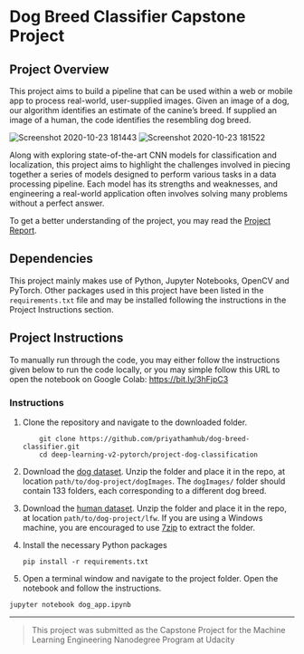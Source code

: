 
# Dog Breed Classifier Capstone Project

## Project Overview

This project aims to build a pipeline that can be used within a web or mobile app to process real-world, user-supplied images.  Given an image of a dog, our algorithm identifies an estimate of the canine’s breed.  If supplied an image of a human, the code identifies the resembling dog breed. 

![Screenshot 2020-10-23 181443](https://user-images.githubusercontent.com/58246016/97005224-c9655280-155b-11eb-9a50-8bac8dd288d1.png)
![Screenshot 2020-10-23 181522](https://user-images.githubusercontent.com/58246016/97005230-cb2f1600-155b-11eb-8b75-501be20edc2f.png)


Along with exploring state-of-the-art CNN models for classification and localization, this project aims to highlight the challenges involved in piecing together a series of models designed to perform various tasks in a data processing pipeline. Each model has its strengths and weaknesses, and engineering a real-world application often involves solving many problems without a perfect answer. 

To get a better understanding of the project, you may read the [Project Report](https://github.com/priyathamhub/dog-breed-classifier/blob/main/Capstone_Report.pdf).

## Dependencies

This project mainly makes use of Python, Jupyter Notebooks, OpenCV and PyTorch. Other packages used in this project have been listed in the `requirements.txt` file and may be installed following the instructions in the Project Instructions section.

## Project Instructions

To manually run through the code, you may either follow the instructions given below to run the code locally, or you may simple follow this URL to open the notebook on Google Colab: https://bit.ly/3hFjpC3

### Instructions

1. Clone the repository and navigate to the downloaded folder.
	
	```	
		git clone https://github.com/priyathamhub/dog-breed-classifier.git
		cd deep-learning-v2-pytorch/project-dog-classification
	```
   
2. Download the [dog dataset](https://s3-us-west-1.amazonaws.com/udacity-aind/dog-project/dogImages.zip).  Unzip the folder and place it in the repo, at location `path/to/dog-project/dogImages`.  The `dogImages/` folder should contain 133 folders, each corresponding to a different dog breed.

3. Download the [human dataset](http://vis-www.cs.umass.edu/lfw/lfw.tgz).  Unzip the folder and place it in the repo, at location `path/to/dog-project/lfw`.  If you are using a Windows machine, you are encouraged to use [7zip](http://www.7-zip.org/) to extract the folder. 

4. Install the necessary Python packages

   ```
   pip install -r requirements.txt
   ```

5. Open a terminal window and navigate to the project folder. Open the notebook and follow the instructions.

  ```
  jupyter notebook dog_app.ipynb
  ```

---

> This project was submitted as the Capstone Project for the Machine Learning Engineering Nanodegree Program at Udacity
